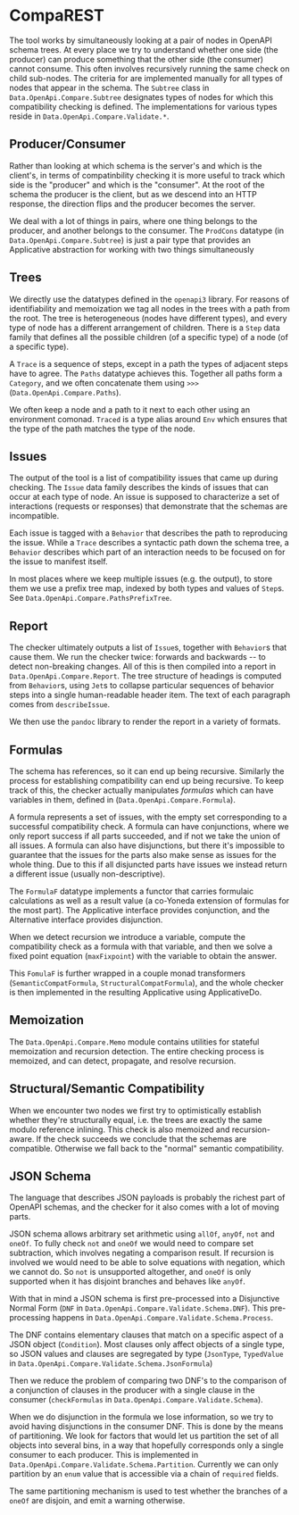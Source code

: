 CompaREST
=========
The tool works by simultaneously looking at a pair of nodes in OpenAPI schema
trees. At every place we try to understand whether one side (the producer) can
produce something that the other side (the consumer) cannot consume. This often
involves recursively running the same check on child sub-nodes. The criteria for
are implemented manually for all types of nodes that appear in the schema. The
`Subtree` class in `Data.OpenApi.Compare.Subtree` designates types of nodes for
which this compatibility checking is defined. The implementations for various
types reside in `Data.OpenApi.Compare.Validate.*`.

Producer/Consumer
-----------------
Rather than looking at which schema is the server's and which is the client's,
in terms of compatinbility checking it is more useful to track which side is the
"producer" and which is the "consumer". At the root of the schema the producer
is the client, but as we descend into an HTTP response, the direction flips and
the producer becomes the server.

We deal with a lot of things in pairs, where one thing belongs to the producer,
and another belongs to the consumer. The `ProdCons` datatype (in
`Data.OpenApi.Compare.Subtree`) is just a pair type that provides an Applicative
abstraction for working with two things simultaneously

Trees
-----
We directly use the datatypes defined in the `openapi3` library. For reasons of
identifiability and memoization we tag all nodes in the trees with a path from
the root. The tree is heterogeneous (nodes have different types), and every type
of node has a different arrangement of children. There is a `Step` data family
that defines all the possible children (of a specific type) of a node (of a
specific type).

A `Trace` is a sequence of steps, except in a path the types of adjacent steps
have to agree. The `Paths` datatype achieves this. Together all paths form a
`Category`, and we often concatenate them using `>>>`
(`Data.OpenApi.Compare.Paths`).

We often keep a node and a path to it next to each other using an environment
comonad. `Traced` is a type alias around `Env` which ensures that the type of
the path matches the type of the node.

Issues
------
The output of the tool is a list of compatibility issues that came up during
checking. The `Issue` data family describes the kinds of issues that can occur
at each type of node. An issue is supposed to characterize a set of interactions
(requests or responses) that demonstrate that the schemas are incompatible.

Each issue is tagged with a `Behavior` that describes the path to reproducing
the issue. While a `Trace` describes a syntactic path down the schema tree, a
`Behavior` describes which part of an interaction needs to be focused on for the
issue to manifest itself.

In most places where we keep multiple issues (e.g. the output), to store them we
use a prefix tree map, indexed by both types and values of `Step`s. See
`Data.OpenApi.Compare.PathsPrefixTree`.

Report
------
The checker ultimately outputs a list of `Issue`s, together with `Behavior`s
that cause them. We run the checker twice: forwards and backwards -- to detect
non-breaking changes. All of this is then compiled into a report in
`Data.OpenApi.Compare.Report`. The tree structure of headings is computed from
`Behavior`s, using `Jet`s to collapse particular sequences of behavior steps
into a single human-readable header item.  The text of each paragraph comes from
`describeIssue`.

We then use the `pandoc` library to render the report in a variety of formats.

Formulas
--------
The schema has references, so it can end up being recursive. Similarly the
process for establishing compatibility can end up being recursive. To keep track
of this, the checker actually manipulates *formulas* which can have variables in
them, defined in (`Data.OpenApi.Compare.Formula`).

A formula represents a set of issues, with the empty set corresponding to a
successful compatibility check. A formula can have conjunctions, where we only
report success if all parts succeeded, and if not we take the union of all
issues. A formula can also have disjunctions, but there it's impossible to
guarantee that the issues for the parts also make sense as issues for the whole
thing. Due to this if all disjuncted parts have issues we instead return a
different issue (usually non-descriptive).

The `FormulaF` datatype implements a functor that carries formulaic calculations
as well as a result value (a co-Yoneda extension of formulas for the most part).
The Applicative interface provides conjunction, and the Alternative interface
provides disjunction.

When we detect recursion we introduce a variable, compute the compatibility
check as a formula with that variable, and then we solve a fixed point equation
(`maxFixpoint`) with the variable to obtain the answer.

This `FomulaF` is further wrapped in a couple monad transformers
(`SemanticCompatFormula`, `StructuralCompatFormula`), and the whole checker is
then implemented in the resulting Applicative using ApplicativeDo.

Memoization
-----------
The `Data.OpenApi.Compare.Memo` module contains utilities for stateful
memoization and recursion detection. The entire checking process is memoized,
and can detect, propagate, and resolve recursion.

Structural/Semantic Compatibility
---------------------------------
When we encounter two nodes we first try to optimistically establish whether
they're structurally equal, i.e. the trees are exactly the same modulo reference
inlining. This check is also memoized and recursion-aware. If the check succeeds
we conclude that the schemas are compatible. Otherwise we fall back to the
"normal" semantic compatibility.


JSON Schema
-----------
The language that describes JSON payloads is probably the richest part of
OpenAPI schemas, and the checker for it also comes with a lot of moving parts.

JSON schema allows arbitrary set arithmetic using `allOf`, `anyOf`, `not` and
`oneOf`. To fully check `not` and `oneOf` we would need to compare set
subtraction, which involves negating a comparison result. If recursion is
involved we would need to be able to solve equations with negation, which we
cannot do. So `not` is unsupported altogether, and `oneOf` is only supported
when it has disjoint branches and behaves like `anyOf`.

With that in mind a JSON schema is first pre-processed into a Disjunctive Normal
Form (`DNF` in `Data.OpenApi.Compare.Validate.Schema.DNF`). This pre-processing
happens in `Data.OpenApi.Compare.Validate.Schema.Process`.

The DNF contains elementary clauses that match on a specific aspect of a JSON
object (`Condition`). Most clauses only affect objects of a single type, so JSON
values and clauses are segregated by type (`JsonType`, `TypedValue` in
`Data.OpenApi.Compare.Validate.Schema.JsonFormula`)

Then we reduce the problem of comparing two DNF's to the comparison of a
conjunction of clauses in the producer with a single clause in the consumer
(`checkFormulas` in `Data.OpenApi.Compare.Validate.Schema`).

When we do disjunction in the formula we lose information, so we try to avoid
having disjunctions in the consumer DNF. This is done by the means of
partitioning. We look for factors that would let us partition the set of all
objects into several bins, in a way that hopefully corresponds only a single
consumer to each producer. This is implemented in
`Data.OpenApi.Compare.Validate.Schema.Partition`. Currently we can only
partition by an `enum` value that is accessible via a chain of `required`
fields.

The same partitioning mechanism is used to test whether the branches of a
`oneOf` are disjoin, and emit a warning otherwise.

